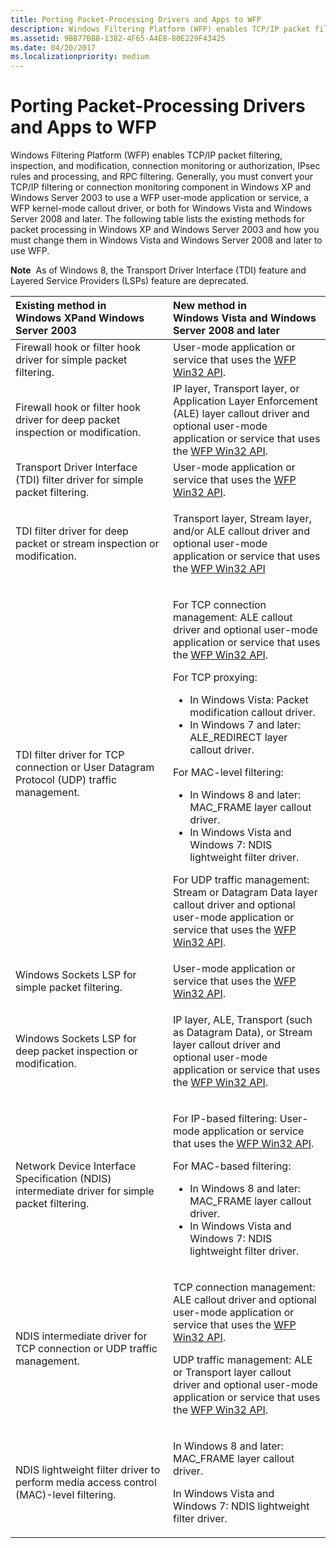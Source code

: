 ```yaml
---
title: Porting Packet-Processing Drivers and Apps to WFP
description: Windows Filtering Platform (WFP) enables TCP/IP packet filtering, inspection, and modification, connection monitoring or authorization, IPsec rules and processing, and RPC filtering.
ms.assetid: 9BB77BB8-1382-4F65-A4E8-80E229F43425
ms.date: 04/20/2017
ms.localizationpriority: medium
---
```


# Porting Packet-Processing Drivers and Apps to WFP


Windows Filtering Platform (WFP) enables TCP/IP packet filtering, inspection, and modification, connection monitoring or authorization, IPsec rules and processing, and RPC filtering. Generally, you must convert your TCP/IP filtering or connection monitoring component in Windows XP and Windows Server 2003 to use a WFP user-mode application or service, a WFP kernel-mode callout driver, or both for Windows Vista and Windows Server 2008 and later. The following table lists the existing methods for packet processing in Windows XP and Windows Server 2003 and how you must change them in Windows Vista and Windows Server 2008 and later to use WFP.

**Note**  As of Windows 8, the Transport Driver Interface (TDI) feature and Layered Service Providers (LSPs) feature are deprecated.

 

<table>
<colgroup>
<col width="50%" />
<col width="50%" />
</colgroup>
<thead>
<tr class="header">
<th align="left">Existing method in Windows XPand Windows Server 2003</th>
<th align="left">New method in Windows Vista and Windows Server 2008 and later</th>
</tr>
</thead>
<tbody>
<tr class="odd">
<td align="left">Firewall hook or filter hook driver for simple packet filtering.</td>
<td align="left">User-mode application or service that uses the <a href="/windows/desktop/FWP/windows-filtering-platform-start-page" data-raw-source="[WFP Win32 API](/windows/desktop/FWP/windows-filtering-platform-start-page)">WFP Win32 API</a>.</td>
</tr>
<tr class="even">
<td align="left">Firewall hook or filter hook driver for deep packet inspection or modification.</td>
<td align="left">IP layer, Transport layer, or Application Layer Enforcement (ALE) layer callout driver and optional user-mode application or service that uses the <a href="/windows/desktop/FWP/windows-filtering-platform-start-page" data-raw-source="[WFP Win32 API](/windows/desktop/FWP/windows-filtering-platform-start-page)">WFP Win32 API</a>.</td>
</tr>
<tr class="odd">
<td align="left">Transport Driver Interface (TDI) filter driver for simple packet filtering.</td>
<td align="left">User-mode application or service that uses the <a href="/windows/desktop/FWP/windows-filtering-platform-start-page" data-raw-source="[WFP Win32 API](/windows/desktop/FWP/windows-filtering-platform-start-page)">WFP Win32 API</a>.</td>
</tr>
<tr class="even">
<td align="left">TDI filter driver for deep packet or stream inspection or modification.</td>
<td align="left"><p>Transport layer, Stream layer, and/or ALE callout driver and optional user-mode application or service that uses the <a href="/windows/desktop/FWP/windows-filtering-platform-start-page" data-raw-source="[WFP Win32 API](/windows/desktop/FWP/windows-filtering-platform-start-page)">WFP Win32 API</a></p></td>
</tr>
<tr class="odd">
<td align="left">TDI filter driver for TCP connection or User Datagram Protocol (UDP) traffic management.</td>
<td align="left"><p>For TCP connection management: ALE callout driver and optional user-mode application or service that uses the <a href="/windows/desktop/FWP/windows-filtering-platform-start-page" data-raw-source="[WFP Win32 API](/windows/desktop/FWP/windows-filtering-platform-start-page)">WFP Win32 API</a>.</p>
<p>For TCP proxying:</p>
<ul>
<li>In Windows Vista: Packet modification callout driver.</li>
<li>In Windows 7 and later: ALE_REDIRECT layer callout driver.</li>
</ul>
<p>For MAC-level filtering:</p>
<ul>
<li>In Windows 8 and later: MAC_FRAME layer callout driver.</li>
<li>In Windows Vista and Windows 7: NDIS lightweight filter driver.</li>
</ul>
<p>For UDP traffic management: Stream or Datagram Data layer callout driver and optional user-mode application or service that uses the <a href="/windows/desktop/FWP/windows-filtering-platform-start-page" data-raw-source="[WFP Win32 API](/windows/desktop/FWP/windows-filtering-platform-start-page)">WFP Win32 API</a>.</p></td>
</tr>
<tr class="even">
<td align="left">Windows Sockets LSP for simple packet filtering.</td>
<td align="left">User-mode application or service that uses the <a href="/windows/desktop/FWP/windows-filtering-platform-start-page" data-raw-source="[WFP Win32 API](/windows/desktop/FWP/windows-filtering-platform-start-page)">WFP Win32 API</a>.</td>
</tr>
<tr class="odd">
<td align="left">Windows Sockets LSP for deep packet inspection or modification.</td>
<td align="left"><p>IP layer, ALE, Transport (such as Datagram Data), or Stream layer callout driver and optional user-mode application or service that uses the <a href="/windows/desktop/FWP/windows-filtering-platform-start-page" data-raw-source="[WFP Win32 API](/windows/desktop/FWP/windows-filtering-platform-start-page)">WFP Win32 API</a>.</p></td>
</tr>
<tr class="even">
<td align="left">Network Device Interface Specification (NDIS) intermediate driver for simple packet filtering.</td>
<td align="left"><p>For IP-based filtering: User-mode application or service that uses the <a href="/windows/desktop/FWP/windows-filtering-platform-start-page" data-raw-source="[WFP Win32 API](/windows/desktop/FWP/windows-filtering-platform-start-page)">WFP Win32 API</a>.</p>
<p>For MAC-based filtering:</p>
<ul>
<li>In Windows 8 and later: MAC_FRAME layer callout driver.</li>
<li>In Windows Vista and Windows 7: NDIS lightweight filter driver.</li>
</ul></td>
</tr>
<tr class="odd">
<td align="left">NDIS intermediate driver for TCP connection or UDP traffic management.</td>
<td align="left"><p>TCP connection management: ALE callout driver and optional user-mode application or service that uses the <a href="/windows/desktop/FWP/windows-filtering-platform-start-page" data-raw-source="[WFP Win32 API](/windows/desktop/FWP/windows-filtering-platform-start-page)">WFP Win32 API</a>.</p>
<p>UDP traffic management: ALE or Transport layer callout driver and optional user-mode application or service that uses the <a href="/windows/desktop/FWP/windows-filtering-platform-start-page" data-raw-source="[WFP Win32 API](/windows/desktop/FWP/windows-filtering-platform-start-page)">WFP Win32 API</a>.</p></td>
</tr>
<tr class="even">
<td align="left">NDIS lightweight filter driver to perform media access control (MAC)-level filtering.</td>
<td align="left"><p>In Windows 8 and later: MAC_FRAME layer callout driver.</p>
<p>In Windows Vista and Windows 7: NDIS lightweight filter driver.</p></td>
</tr>
</tbody>
</table>

 

